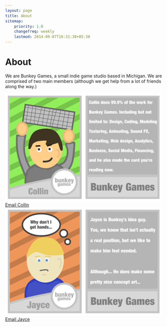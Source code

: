 ```yaml
---
layout: page
title: About 
sitemap:
    priority: 1.0
    changefreq: weekly
    lastmod: 2014-09-07T16:31:30+05:30
---
```

# About
We are Bunkey Games, a small indie game studio based in Michigan. We are comprised of two main members (although we get help from a lot of friends along the way.)

![alt tag](/img/CollinCard.png)
<a href="mailto:collin@bunkeygames.com?Subject=Hello%20again" target="_top"><i class="fa fa-envelope"></i>Email  Collin</a>
![alt tag](/img/JayceCard.png)
<a href="mailto:jayce@bunkeygames.com?Subject=Hello%20again" target="_top"><i class="fa fa-envelope"></i>Email Jayce</a>
